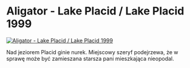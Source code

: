 Aligator - Lake Placid / Lake Placid 1999 
=============
[![Aligator - Lake Placid / Lake Placid 1999 ](http://vidos.pl/images/player.gif)](http://vidos.pl/aligator-lake-placid-lake-placid-1999)

 Nad jeziorem Placid ginie nurek. Miejscowy szeryf podejrzewa, że w sprawę może być zamieszana starsza pani mieszkająca nieopodal.
